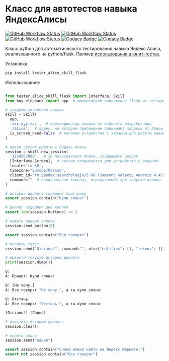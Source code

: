# Класс для автотестов навыка ЯндексАлисы

[![GitHub Workflow Status](https://img.shields.io/github/actions/workflow/status/vb64/test.helper.yandex.alice.flask/pep257.yml?label=Pep257&style=plastic&branch=master)](https://github.com/vb64/test.helper.yandex.alice.flask/actions?query=workflow%3Apep257)
[![GitHub Workflow Status](https://img.shields.io/github/actions/workflow/status/vb64/test.helper.yandex.alice.flask/py2.yml?label=Python%202.7&style=plastic&branch=master)](https://github.com/vb64/test.helper.yandex.alice.flask/actions?query=workflow%3Apy2)
[![GitHub Workflow Status](https://img.shields.io/github/actions/workflow/status/vb64/test.helper.yandex.alice.flask/py3.yml?label=Python%203.7-3.11&style=plastic&branch=master)](https://github.com/vb64/test.helper.yandex.alice.flask/actions?query=workflow%3Apy3)
[![Codacy Badge](https://app.codacy.com/project/badge/Grade/936dcebe15214c6baded2a7470d520e3)](https://app.codacy.com/gh/vb64/test.helper.yandex.alice.flask/dashboard?utm_source=gh&utm_medium=referral&utm_content=&utm_campaign=Badge_grade)
[![Codacy Badge](https://app.codacy.com/project/badge/Coverage/936dcebe15214c6baded2a7470d520e3)](https://app.codacy.com/gh/vb64/test.helper.yandex.alice.flask/dashboard?utm_source=gh&utm_medium=referral&utm_content=&utm_campaign=Badge_coverage)

Класс python для автоматического тестирования навыка Яндекс Алиса, реализованного на python/flask.
Пример [использования в юнит-тестах](tests/test_buy_elephant.py).

Установка:
```bash
pip install tester_alice_skill_flask
```

Использование:
```python

from tester_alice_skill_flask import Interface, Skill
from buy_elephant import app  # импортируем приложение flask из тестируемой программы

# создаем экземпляр навыка
skill = Skill(
  app,
  'xxx-yyy-zzz',  # идентификатор навыка из кабинета разработчика
  '/alice',  # адрес, на котором приложение принимает запросы от Алисы
  is_screen_need=False  # наличия устройства с экраном для работы навыка не требуется
)

# новая сессия работы с Яндекс.Алиса
session = skill.new_session(
  '1234567890',  # ID пользователя Алисы, создавшего сессию
  [Interface.Screen],  # сессия открывается для устройства с экраном
  locale='ru-RU',
  timezone="Europe/Moscow",
  client_id="ru.yandex.searchplugin/5.80 (Samsung Galaxy; Android 4.4)",
  command=""  # опциональная команда, передаваемая при запуске навыка. например, 'помощь'
)

# история диалога содержит подстроку
assert session.contain("Купи слона!")

# диалог содержит две кнопки
assert len(session.buttons) == 2

# нажать первую кнопку
session.send_button(0)

assert session.contain("Все говорят")

# послать текст
session.send("Отстань!", command="", nlu={"entities": [], "tokens": []})

# вывести текущую историю диалога
print(session.dump())

Q:
A: Привет! Купи слона!

Q: [Не хочу.]
A: Все говорят "Не хочу.", а ты купи слона!

Q: Отстань!
A: Все говорят "Отстань!", а ты купи слона!

[Отстань!] [Ладно]

# очистить историю диалога
session.clear()

# купить слона
session.send("ладно")

assert session.contain("Слона можно найти на Яндекс.Маркете!")
assert not session.contain("Все говорят")

```
